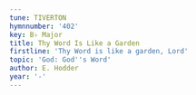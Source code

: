 ```yaml
---
tune: TIVERTON
hymnnumber: '402'
key: B♭ Major
title: Thy Word Is Like a Garden
firstline: 'Thy Word is like a garden, Lord'
topic: 'God: God''s Word'
author: E. Hodder
year: '-'
---
```

